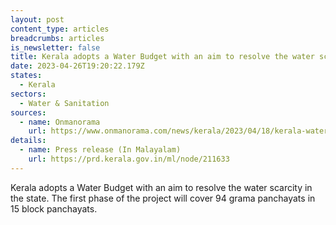 ```yaml
---
layout: post
content_type: articles
breadcrumbs: articles
is_newsletter: false
title: Kerala adopts a Water Budget with an aim to resolve the water scarcity
date: 2023-04-26T19:20:22.179Z
states:
  - Kerala
sectors:
  - Water & Sanitation
sources:
  - name: Onmanorama
    url: https://www.onmanorama.com/news/kerala/2023/04/18/kerala-water-budget-summer-crisis-pinarayi-vijayan-water-scarcity.html
details:
  - name: Press release (In Malayalam)
    url: https://prd.kerala.gov.in/ml/node/211633
---
```

Kerala adopts a Water Budget with an aim to resolve the water scarcity in the state. The first phase of the project will cover 94 grama panchayats in 15 block panchayats.
